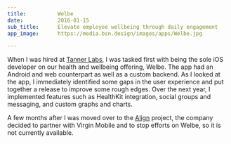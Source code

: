 ```yaml
---
title:          Welbe
date:           2016-01-15
sub_title:      Elevate employee wellbeing through daily engagement
app_image:      https://media.bsn.design/images/apps/Welbe.jpg

---
```


When I was hired at [Tanner Labs](http://labs.octanner.com/), I was tasked first with being the sole iOS developer on our health and wellbeing offering, Welbe. The app had an Android and web counterpart as well as a custom backend. As I looked at the app, I immediately identified some gaps in the user experience and put together a release to improve some rough edges. Over the next year, I implemented features such as HealthKit integration, social groups and messaging, and custom graphs and charts.

<!--more-->

A few months after I was moved over to the [Align](/apps/align/) project, the company decided to partner with Virgin Mobile and to stop efforts on Welbe, so it is not currently available.
